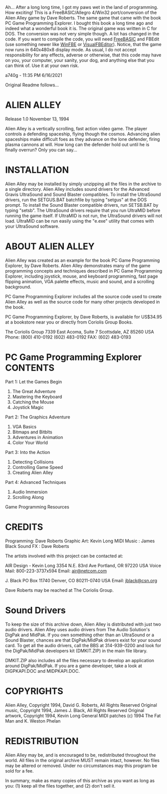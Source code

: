 Ah... After a long long time, I got my paws wet in the land of programming. How exciting! This is a FreeBASIC/Allegro 4/Win32 port/conversion of the Alien Alley game by Dave Roberts. The same game that came with the book PC Game Programming Explorer. I bought this book a long time ago and indeed what a wonderful book it is. The original game was written in C for DOS. The conversion was not very simple though. A lot has changed in the code. If you want to compile the code, you will need [FreeBASIC](https://github.com/freebasic/fbc) and FBEdit (use something newer like [WinFBE](https://github.com/PaulSquires/WinFBE) or [VisualFBEditor](https://github.com/XusinboyBekchanov/VisualFBEditor)). Notice, that the game now runs in 640x480x8 display mode. As usual, I do not accept responsibility for any effects, adverse or otherwise, that this code may have on you, your computer, your sanity, your dog, and anything else that you can think of. Use it at your own risk. 

a740g - 11:35 PM 6/16/2021

Original Readme follows...

ALIEN ALLEY
===========

Release 1.0
November 13, 1994

Alien Alley is a vertically scrolling, fast action video game. The player controls a defending spaceship, flying though the cosmos.  Advancing alien spaceships make difficult foes as they advance on the lone defender, firing plasma cannons at will. How long can the defender hold out until he is finally overrun? Only you can say...

INSTALLATION
============
Alien Alley may be installed by simply unzipping all the files in the archive to a single directory.  Alien Alley includes sound drivers for the Advanced Gravis UltraSound and Sound Blaster compatibles. To install the UltraSound drivers, run the SETGUS.BAT batchfile by typing "setgus" at the DOS prompt. To install the Sound Blaster compatible drivers, run SETSB.BAT by typing "setsb". The UltraSound drivers require that you run UltraMID before running the game itself.  If UltraMID is not run, the UltraSound drivers will not load. UltraMID can be run easily using the "e.exe" utility that comes with your UltraSound software.

ABOUT ALIEN ALLEY
=================
Alien Alley was created as an example for the book PC Game Programming Explorer, by Dave Roberts. Alien Alley demonstrates many of the game programming concepts and techniques described in PC Game Programming Explorer, including joystick, mouse, and keyboard programming, fast page flipping animation, VGA palette effects, music and sound, and a scrolling background.

PC Game Programming Explorer includes all the source code used to create Alien Alley as well as the source code for many other projects developed in the book.

PC Game Programming Explorer, by Dave Roberts, is available for US$34.95 at a bookstore near you or directly from Coriolis Group Books.

The Coriolis Group
7339 East Acoma, Suite 7
Scottsdale, AZ 85260 USA
Phone: (800) 410-0192
       (602) 483-0192
FAX:   (602) 483-0193

PC Game Programming Explorer CONTENTS
=====================================
Part 1: Let the Games Begin
1. The Great Adventure
2. Mastering the Keyboard
3. Catching the Mouse
4. Joystick Magic

Part 2: The Graphics Adventure
1. VGA Basics
2. Bitmaps and Bitblts
3. Adventures in Animation
4. Color Your World

Part 3: Into the Action
1. Detecting Collisions
2. Controlling Game Speed
3. Creating Alien Alley

Part 4: Advanced Techniques
1. Audio Immersion
2. Scrolling Along

Game Programming Resources

CREDITS
=======
Programming: Dave Roberts
Graphic Art: Kevin Long
MIDI Music : James Black
Sound FX   : Dave Roberts

The artists involved with this project can be contacted at:

AIR Design - Kevin Long
3354 N.E. 83rd Ave
Portland, OR 97220 USA
Voice Mail: 800-223-3737x594
Email: air@netcom.com

J. Black
PO Box 11740
Denver, CO 80211-0740 USA
Email: jblack@csn.org

Dave Roberts may be reached at The Coriolis Group.

Sound Drivers
=============
To keep the size of this archive down, Alien Alley is distributed with just two audio drivers.  Alien Alley uses audio drivers from The Audio Solution's DigPak and MidPak. If you own something other than an UltraSound or a Sound Blaster, chances are that DigPak/MidPak drivers exist for your sound card. To get all the audio drivers, call the BBS at 314-939-0200 and look for the DigPak/MidPak developers kit (DMKIT.ZIP) in the main file library.

DMKIT.ZIP also includes all the files necessary to develop an application around DigPak/MidPak. If you are a game developer, take a look at DIGPKAPI.DOC and MIDPKAPI.DOC.

COPYRIGHTS
==========
Alien Alley, Copyright 1994, David G. Roberts, All Rights Reserved
Original music, Copyright 1994, James J. Black, All Rights Reserved
Original artwork, Copyright 1994, Kevin Long
General MIDI patches (c) 1994 The Fat Man and K. Weston Phelan

REDISTRIBUTION
==============
Alien Alley may be, and is encouraged to be, redistributed throughout the world.  All files in the original archive MUST remain intact, however.  No files may be altered or removed. Under no circumstances may this program be sold for a fee.

In summary, make as many copies of this archive as you want as long as you: (1) keep all the files together, and (2) don't sell it.

